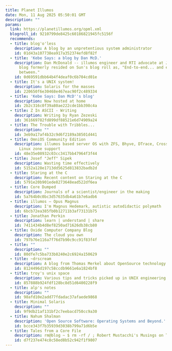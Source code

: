 ```yaml
---
title: Planet Illumos
date: Mon, 11 Aug 2025 05:50:01 GMT
description: ""
params:
  link: https://planetillumos.org/opml.xml
  blogroll_id: 9210799de8425c60186821945fc5156f
  recommends:
  - title: blog'o'less
    description: A blog by an unpretentious system administrator
    id: 01d43a107738ea917a352374efd8f82f
  - title: 'Kebe Says: a blog by Dan McD.'
    description: Dan McDonald -- illumos engineer and RTI advocate at Joyent.  This
      blog formerly resided on Sun's blog roll as, "End-to-end... and everything in
      between."
    id: 0d69591dbb64b4f4deaf0c6b704cd01e
  - title: It's a UNIX system!
    description: Solaris for the masses
    id: 220650f6e30468e467eac90f2c489334
  - title: 'Kebe Says: Dan McD''s blog'
    description: Now hosted at home
    id: 2b2c316c0f39a80ae222cde1bb398c4a
  - title: Z In ASCII - Writing
    description: Writing by Ryan Zezeski
    id: 361669782fd899df88521e6d74909a24
  - title: The Trouble with Tribbles...
    description: ""
    id: 3eb9a17af4b32c9d6f2189a38501d441
  - title: OmniOS Community Edition
    description: illumos based server OS with ZFS, Bhyve, DTrace, Crossbow, SMF and
      Linux zone support
    id: 48e35e08932c03cc3417bb47964f3f44
  - title: Josef "Jeff" Sipek
    description: Wasting time effectively
    id: 5152a128e1713dd5625d813832badb2d
  - title: Staring at the C
    description: Recent content on Staring at the C
    id: 5791e20b901ede8273648ead522df6ea
  - title: Core Dumped
    description: Journals of a scientist/engineer in the making
    id: 5a764b0c0bc3d57635db4a61b7e6adb6
  - title: illumos – Opus Magnus
    description: I'm Magnus Hedemark, autistic autodidactic polymath
    id: 6bcb72ea385fb0b12711b3af73131b75
  - title: Jonathan Perkin
    description: learn | understand | share
    id: 7411434b4d8ef8250ad71626db38cb80
  - title: Oxide Computer Company Blog
    description: The cloud you own
    id: 797b76e116a7f76d7b90c9cc91f83f4f
  - title: ""
    description: ""
    id: 80dfe7c5ba733b8240e2c6924a150629
  - title: ~drscream
    description: A blog from Thomas Merkel about OpenSource technology and other stuff.
    id: 8124496d197c58ccdb9661e6a1824bf8
  - title: troy's unix space
    description: Various tips and tricks picked up in UNIX engineering.
    id: 857888b924fdf128bc8d51d6400228f9
  - title: alp's notes
    description: ""
    id: 98afd10e2add77fdadac37afaede9868
  - title: Minimal Solaris
    description: ""
    id: 9f9db21af131bf2c7eebacd750cc9a30
  - title: Nahum Shalman
    description: 'Open Source Software: Operating Systems and Beyond.'
    id: bcce343f7b35939d3038b799a71d6b5e
  - title: Tales from a Core File
    description: rm@blog ~ $ rm -rf / ; Robert Mustacchi's Musings on Technology
    id: d7f237e474c8c58ed8b52c942f1f9807
---
```

